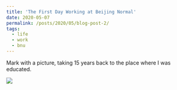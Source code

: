 ```yaml
---
title: 'The First Day Working at Beijing Normal'
date: 2020-05-07
permalink: /posts/2020/05/blog-post-2/
tags:
  - life
  - work
  - bnu
---
```


Mark with a picture, taking 15 years back to the place where I was educated.

<img src='/images/BNU_1stday-500x300.png' align="middle"><br/>
